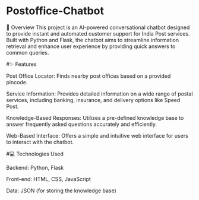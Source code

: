 # Postoffice-Chatbot

🤖 Overview
This project is an AI-powered conversational chatbot designed to provide instant and automated customer support for India Post services. Built with Python and Flask, the chatbot aims to streamline information retrieval and enhance user experience by providing quick answers to common queries.

#✨ Features

Post Office Locator: Finds nearby post offices based on a provided pincode.

Service Information: Provides detailed information on a wide range of postal services, including banking, insurance, and delivery options like Speed Post.

Knowledge-Based Responses: Utilizes a pre-defined knowledge base to answer frequently asked questions accurately and efficiently.

Web-Based Interface: Offers a simple and intuitive web interface for users to interact with the chatbot.

#💻 Technologies Used

Backend: Python, Flask

Front-end: HTML, CSS, JavaScript

Data: JSON (for storing the knowledge base)

